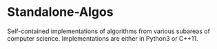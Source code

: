 # Standalone-Algos
Self-contained implementations of algorithms from various subareas of computer science. Implementations
are either in Python3 or C++11.
